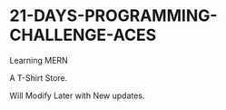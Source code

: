 # 21-DAYS-PROGRAMMING-CHALLENGE-ACES
Learning MERN

A T-Shirt Store.

Will Modify Later with New updates.
